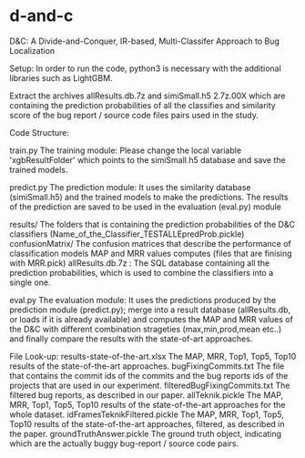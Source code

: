 # d-and-c
D&C: A Divide-and-Conquer, IR-based, Multi-Classifer Approach to Bug Localization

Setup:
In order to run the code, python3 is necessary with the additional libraries such as LightGBM.

Extract the archives allResults.db.7z and simiSmall.h5 2.7z.00X which are containing the prediction probabilities of all the classifies and similarity score of the bug report / source code files pairs used in the study.


Code Structure:

train.py
	The training module: Please change the local variable 'xgbResultFolder' which points to the simiSmall.h5 database and save the trained models.

predict.py
	The prediction module: It uses the similarity database (simiSmall.h5) and the trained models to make the predictions. The results of the prediction are saved to be used in the evaluation (eval.py) module

results/
	The folders that is containing the prediction probabilities of the D&C classifiers (Name_of_the_Classifier\_TESTALLEpredProb.pickle)
	confusionMatrix/ The confusion matrices that describe the performance of classification models
	MAP and MRR values computes (files that are finising with MRR.pick)
	allResults.db.7z : The SQL database containing all the prediction probabilities, which is used to combine the classifiers into a single one.

eval.py
	The evaluation module: It uses the predictions produced by the prediction module (predict.py); merge into a result database (allResults.db, or loads if it is already available) and computes the MAP and MRR values of the D&C with different combination strageties (max,min,prod,mean etc..) and finally compare the results with the state-of-art approaches.

File Look-up:
	results-state-of-the-art.xlsx
		The MAP, MRR, Top1, Top5, Top10 results of the state-of-the-art approaches.
	bugFixingCommits.txt
		The file that contains the commit ids of the commits and the bug reports ids of the projects that are used in our experiment.
	filteredBugFixingCommits.txt
		The filtered bug reports, as described in our paper.
	allTeknik.pickle
		The MAP, MRR, Top1, Top5, Top10 results of the state-of-the-art approaches for the whole dataset.
	idFramesTeknikFiltered.pickle
		The MAP, MRR, Top1, Top5, Top10 results of the state-of-the-art approaches, filtered, as described in the paper.
	groundTruthAnswer.pickle
		The ground truth object, indicating which are the actually buggy bug-report / source code pairs.



